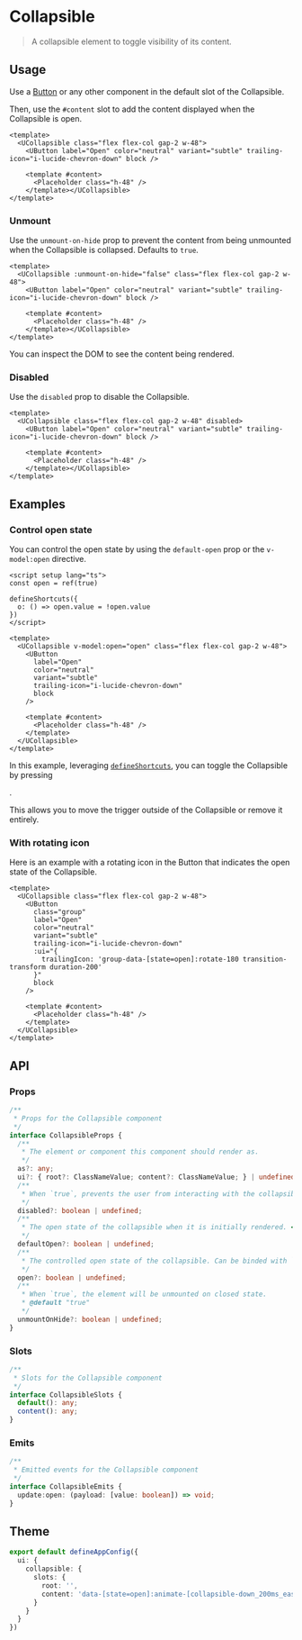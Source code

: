 # Collapsible

> A collapsible element to toggle visibility of its content.

## Usage

Use a [Button](/components/button) or any other component in the default slot of the Collapsible.

Then, use the `#content` slot to add the content displayed when the Collapsible is open.

```vue
<template>
  <UCollapsible class="flex flex-col gap-2 w-48">
    <UButton label="Open" color="neutral" variant="subtle" trailing-icon="i-lucide-chevron-down" block />
  
    <template #content>
      <Placeholder class="h-48" />
    </template></UCollapsible>
</template>
```

### Unmount

Use the `unmount-on-hide` prop to prevent the content from being unmounted when the Collapsible is collapsed. Defaults to `true`.

```vue
<template>
  <UCollapsible :unmount-on-hide="false" class="flex flex-col gap-2 w-48">
    <UButton label="Open" color="neutral" variant="subtle" trailing-icon="i-lucide-chevron-down" block />
  
    <template #content>
      <Placeholder class="h-48" />
    </template></UCollapsible>
</template>
```

<note>

You can inspect the DOM to see the content being rendered.

</note>

### Disabled

Use the `disabled` prop to disable the Collapsible.

```vue
<template>
  <UCollapsible class="flex flex-col gap-2 w-48" disabled>
    <UButton label="Open" color="neutral" variant="subtle" trailing-icon="i-lucide-chevron-down" block />
  
    <template #content>
      <Placeholder class="h-48" />
    </template></UCollapsible>
</template>
```

## Examples

### Control open state

You can control the open state by using the `default-open` prop or the `v-model:open` directive.

```vue [CollapsibleOpenExample.vue]
<script setup lang="ts">
const open = ref(true)

defineShortcuts({
  o: () => open.value = !open.value
})
</script>

<template>
  <UCollapsible v-model:open="open" class="flex flex-col gap-2 w-48">
    <UButton
      label="Open"
      color="neutral"
      variant="subtle"
      trailing-icon="i-lucide-chevron-down"
      block
    />

    <template #content>
      <Placeholder class="h-48" />
    </template>
  </UCollapsible>
</template>
```

<note>

In this example, leveraging [`defineShortcuts`](/composables/define-shortcuts), you can toggle the Collapsible by pressing <kbd value="O">



</kbd>

.

</note>

<tip>

This allows you to move the trigger outside of the Collapsible or remove it entirely.

</tip>

### With rotating icon

Here is an example with a rotating icon in the Button that indicates the open state of the Collapsible.

```vue [CollapsibleIconExample.vue]
<template>
  <UCollapsible class="flex flex-col gap-2 w-48">
    <UButton
      class="group"
      label="Open"
      color="neutral"
      variant="subtle"
      trailing-icon="i-lucide-chevron-down"
      :ui="{
        trailingIcon: 'group-data-[state=open]:rotate-180 transition-transform duration-200'
      }"
      block
    />

    <template #content>
      <Placeholder class="h-48" />
    </template>
  </UCollapsible>
</template>
```

## API

### Props

```ts
/**
 * Props for the Collapsible component
 */
interface CollapsibleProps {
  /**
   * The element or component this component should render as.
   */
  as?: any;
  ui?: { root?: ClassNameValue; content?: ClassNameValue; } | undefined;
  /**
   * When `true`, prevents the user from interacting with the collapsible.
   */
  disabled?: boolean | undefined;
  /**
   * The open state of the collapsible when it is initially rendered. <br> Use when you do not need to control its open state.
   */
  defaultOpen?: boolean | undefined;
  /**
   * The controlled open state of the collapsible. Can be binded with `v-model`.
   */
  open?: boolean | undefined;
  /**
   * When `true`, the element will be unmounted on closed state.
   * @default "true"
   */
  unmountOnHide?: boolean | undefined;
}
```

### Slots

```ts
/**
 * Slots for the Collapsible component
 */
interface CollapsibleSlots {
  default(): any;
  content(): any;
}
```

### Emits

```ts
/**
 * Emitted events for the Collapsible component
 */
interface CollapsibleEmits {
  update:open: (payload: [value: boolean]) => void;
}
```

## Theme

```ts [app.config.ts]
export default defineAppConfig({
  ui: {
    collapsible: {
      slots: {
        root: '',
        content: 'data-[state=open]:animate-[collapsible-down_200ms_ease-out] data-[state=closed]:animate-[collapsible-up_200ms_ease-out] overflow-hidden'
      }
    }
  }
})
```
